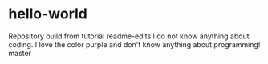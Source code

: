 # hello-world
Repository build from tutorial
readme-edits
I do not know anything about coding.
I love the color purple and don't know anything about programming!
master
